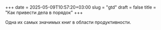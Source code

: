 +++ 
date = 2025-05-09T10:57:20+03:00
slug = "gtd"
draft = false
title = "Как привести дела в порядок"
+++

Одна их самых значимых книг в области продуктивности. 